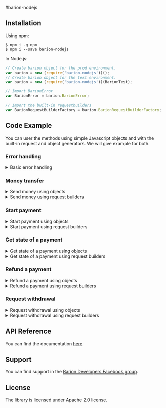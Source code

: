 
#barion-nodejs

## Installation

Using npm:
```shell
$ npm i -g npm
$ npm i --save barion-nodejs
```

In Node.js:
```js
// Create barion object for the prod environment.
var barion = new (require('barion-nodejs'))();
// Create barion object for the test environment.
var barion = new (require('barion-nodejs'))(BarionTest);

// Import BarionError
var BarionError = barion.BarionError;

// Import the built-in requestbuilders
var BarionRequestBuilderFactory = barion.BarionRequestBuilderFactory;
```

## Code Example

You can user the methods using simple Javascript objects and with the built-in request and object generators. We will give example for both.

### Error handling

<details>
<summary>Basic error handling</summary>
The library uses the default Node.js callback format with extension for BarionErrors. See the following example for error handling:

```js
function handleError(err) {
    if (err instanceof BarionError) {
        // The error comes from the Barion API
    } else {
        // The error comes from somewhere else (I/O, Barion Server, ... )
    }
}
```

</details>

### Money transfer

<details>
<summary>Send money using objects</summary>

```js
var transferSendRequestBuilder =  new BarionRequestBuilderFactory.BarionTransferSendRequestBuilder();

var moneySendOptionsWithObject = {
    UserName    : "my_barion_user@gmail.com",
    Password    : "myweakpassword",
    Recipient   : "my_buddys_barion_user@gmail.com",
    Currency    : "HUF",
    Amount      : 100,
    Comment     : "You are the best, pal!"
};

barion.sendMoney(moneySendOptionsWithObject, function(err, data) {
    if(!err) {
        handleData(data);
    } else {
        handleError(err);
    }
});
```

</details>

<details>
<summary>Send money using request builders</summary>

```js
var transferSendRequestBuilder =  new BarionRequestBuilderFactory.BarionTransferSendRequestBuilder();

var moneySendOptionsWithBuilder = transferSendRequestBuilder
    .setUsername("my_barion_user@gmail.com")
    .setPassword("myweakpassword")
    .setRecipient("my_buddys_barion_user@gmail.com")
    .setCurrency("HUF")
    .setAmount(100)
    .setComment("You are the best, pal!")
    .build();

barion.sendMoney(moneySendOptionsWithBuilder, function(err, data) {
    if(!err) {
        handleData(data);
    } else {
        handleError(err);
    }
});
```

</details>

### Start payment

<details>
<summary>Start payment using objects</summary>

```js
var paymentStartRequestBuilder  = new BarionRequestBuilderFactory.BarionPaymentStartRequestBuilder();

var paymentStartOptionsWithObject = {
    POSKey: "my_shops_pos_key_from_barion",
    PaymentType: "Immediate",
    GuestCheckOut: true,
    FundingSources: ["All"],
    PaymentRequestId: "request_id_generated_by_the_shop",
    Locale: "hu-HU",
    Currency: "HUF",
    Transactions: [
        {
            POSTransactionId: "test_payment_id_from_shop",
            Payee: "my_barion_user@gmail.com",
            Total: "1000",
            Items: [
                {
                    Name: "Test product",
                    Description: "My favorite test product",
                    Quantity: 1,
                    Unit: "db",
                    UnitPrice: 1000,
                    ItemTotal: 1000
                }
            ]
        }
    ]
};

barion.startPayment(paymentStartOptionsWithObject, function (err, data) {
    if (!err) {
        handleData(data);
    } else {
        handleError(err);
    }
});
```

</details>

<details>
<summary>Start payment using request builders</summary>

```js
var paymentStartRequestBuilder  = new BarionRequestBuilderFactory.BarionPaymentStartRequestBuilder();
var paymentTransactionBuilder   = new paymentStartRequestBuilder.BarionPaymentTransactionBuilder();
var itemBuilder                 = new paymentStartRequestBuilder.BarionItemBuilder();

var item = itemBuilder
    .setName('Test product')
    .setDescription('My favorite test product')
    .setQuantity(1)
    .setUnit('db')
    .setUnitPrice(1000)
    .setItemTotal(1000)
    .build();

var paymentTransaction = paymentTransactionBuilder
    .setPOSTransactionId('test_payment_id_from_shop')
    .setPayee('my_barion_user@gmail.com')
    .setTotal(1000)
    .addItem(item)
    .build();

var paymentStartOptionsWithBuilder = paymentStartRequestBuilder
    .setPOSKey('my_shops_pos_key_from_barion')
    .setPaymentType('Immediate')
    .setGuestCheckout(true)
    .setFundingSources(["All"])
    .setPaymentRequestId('request_id_generated_by_the_shop')
    .setLocale('hu-HU')
    .setCurrency('HUF')
    .addTransaction(paymentTransaction)
    .build();

barion.startPayment(paymentStartOptionsWithBuilder, function (err, data) {
    if (!err) {
        handleData(data);
    } else {
        handleError(err);
    }
});
```

</details>

### Get state of a payment

<details>
<summary>Get state of a payment using objects</summary>

```js
var getPaymentStateRequestBuilder = new BarionRequestBuilderFactory.BarionGetPaymentStateRequestBuilder();

var getPaymentStateOptionsWithObject = {
    POSKey      : "my_shops_pos_key_from_barion",
    PaymentId   : "payment_id_in_the_barion_system"
};

barion.getPaymentState(getPaymentStateOptionsWithObject, function(err, data) {
    if (!err) {
        handleData(data);
    } else {
        handleError(err);
    }
});
```

</details>

<details>
<summary>Get state of a payment using request builders</summary>

```js
var getPaymentStateRequestBuilder = new BarionRequestBuilderFactory.BarionGetPaymentStateRequestBuilder();

var getPaymentStateOptionsWithBuilder = getPaymentStateRequestBuilder
    .setPOSKey('my_shops_pos_key_from_barion')
    .setPaymentId('payment_id_in_the_barion_system')
    .build();

barion.getPaymentState(getPaymentStateOptionsWithBuilder, function(err, data) {
    if (!err) {
        handleData(data);
    } else {
        handleError(err);
    }
});
```

</details>

### Refund a payment

<details>
<summary>Refund a payment using objects</summary>

```js
var paymentRefundRequestBuilder = new BarionRequestBuilderFactory.BarionPaymentRefundRequestBuilder();

var paymentRefundOptionsWithObject = {
    POSKey      : "my_shops_pos_key_from_barion",
    PaymentId   : "payment_id_in_the_barion_system",
    TransactionsToRefund : [ 
        {
            TransactionId   : "barion_transaction_id",
            POSTransactionId : "test_payment_id_from_shop",
            AmountToRefund : 10
        }
    ]    
};

barion.refund(paymentRefundOptionsWithObject, function(err, data) {
    if (!err) {
        handleData(data);
    } else {
        handleError(err);
    }
});
```

</details>

<details>
<summary>Refund a payment using request builders</summary>

```js
var paymentRefundRequestBuilder = new BarionRequestBuilderFactory.BarionPaymentRefundRequestBuilder();
var transactionToRefundBuilder = new paymentRefundRequestBuilder.BarionTransactionToRefundBuilder();

var refundTransaction = transactionToRefundBuilder
    .setTransactionId('barion_transaction_id')
    .setPOSTransactionId('test_payment_id_from_shop')
    .setAmountToRefund(10)
    .build();

var paymentRefundOptionsWithBuilder = paymentRefundRequestBuilder
    .setPOSKey('my_shops_pos_key_from_barion')
    .setPaymentId('payment_id_in_the_barion_system')
    .addTransactionToRefund(refundTransaction)
    .build();

barion.refund(paymentRefundOptionsWithBuilder, function(err, data) {
    if (!err) {
        handleData(data);
    } else {
        handleError(err);
    }
});
```

</details>

### Request withdrawal

<details>
<summary>Request withdrawal using objects</summary>

```js
var withdrawBankTransferRequestBuilder = new BarionRequestBuilderFactory.BarionWithdrawBankTransferRequestBuilder();

var withdrawBankTransferOptionsWithObject = {
    UserName : "my_barion_user@gmail.com",
    Password : "myweakpassword",
    Currency : "HUF",
    Amount : 1000,
    RecipientName : "Partner Name",
    Comment : "Withdrawal",
    BankAccount : {
        Country : "HUN",
        Format : 1,
        AccountNumber : "bank_account_number"
    }
};

barion.withdraw(withdrawBankTransferOptionsWithObject, function(err, data) {
    if (!err) {
        handleData(data);
    } else {
        handleError(err);
    }
});
```

</details>

<details>
<summary>Request withdrawal using request builders</summary>

```js
var withdrawBankTransferRequestBuilder = new BarionRequestBuilderFactory.BarionWithdrawBankTransferRequestBuilder();
var bankAddressBuilder = new withdrawBankTransferRequestBuilder.BarionBankAccountBuilder();

var bankAccount = bankAddressBuilder
    .setCountry("HUN")
    .setFormat(1)
    .setAccountNumber("bank_account_number")
    .build();

var withdrawBankTransferOptionsWithBuilder = withdrawBankTransferRequestBuilder
    .setUsername("my_barion_user@gmail.com")
    .setPassword("myweakpassword")
    .setCurrency("HUF")
    .setAmount(1000)
    .setRecipientName("Partner Name")
    .setComment("Withdrawal")
    .setBankAccount(bankAccount)
    .build();

barion.withdraw(withdrawBankTransferOptionsWithBuilder, function(err, data) {
    if (!err) {
        handleData(data);
    } else {
        handleError(err);
    }
});
```

</details>

## API Reference

You can find the documentation [here](http://plezervikt.org/docs/barion-nodejs)

## Support

You can find support in the [Barion Developers Facebook group](https://www.facebook.com/groups/bariondevelopershungary/).

## License

The library is licensed under Apache 2.0 license.
